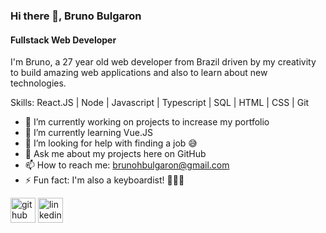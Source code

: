 ### Hi there 👋, Bruno Bulgaron
#### Fullstack Web Developer

I'm Bruno, a 27 year old web developer from Brazil driven by my creativity to build amazing web applications and also to learn about new technologies.

Skills: React.JS | Node | Javascript | Typescript | SQL | HTML | CSS | Git

- 🔭 I’m currently working on projects to increase my portfolio 
- 🌱 I’m currently learning Vue.JS 
- 🤔 I’m looking for help with finding a job 😅 
- 💬 Ask me about my projects here on GitHub 
- 📫 How to reach me: brunohbulgaron@gmail.com 
- ⚡ Fun fact: I'm also a keyboardist! 🎹🤘🏻 


[<img src='https://cdn.jsdelivr.net/npm/simple-icons@3.0.1/icons/github.svg' alt='github' height='40'>](https://github.com/brunobulgaron)  [<img src='https://cdn.jsdelivr.net/npm/simple-icons@3.0.1/icons/linkedin.svg' alt='linkedin' height='40'>](https://www.linkedin.com/in/brunobulgaron/)  
